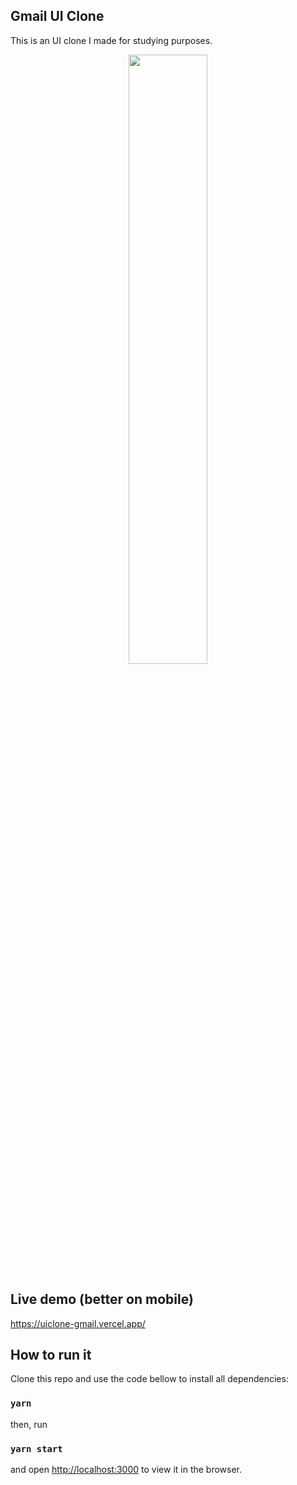 ## Gmail UI Clone

This is an UI clone I made for studying purposes.

<p align="center">
 <img src="https://i.imgur.com/5iRnZt6.png" width="50%" height="50%" />
</p>

## Live demo (better on mobile)

https://uiclone-gmail.vercel.app/

## How to run it

Clone this repo and use the code bellow to install all dependencies:

### `yarn`

then, run

### `yarn start`

and open [http://localhost:3000](http://localhost:3000) to view it in the browser.
